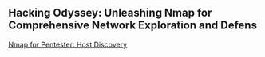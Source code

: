 ## Hacking Odyssey: Unleashing Nmap for Comprehensive Network Exploration and Defens

[Nmap for Pentester: Host Discovery](https://www.hackingarticles.in/network-scanning-using-nmap-beginner-guide/)
<br></br>
[]()
<br></br>
[]()
<br></br>
[]()
<br></br>
[]()
<br></br>
[]()
<br></br>
[]()
<br></br>
[]()
<br></br>
[]()
<br></br>
[]()
<br></br>
[]()
<br></br>
[]()
<br></br>
